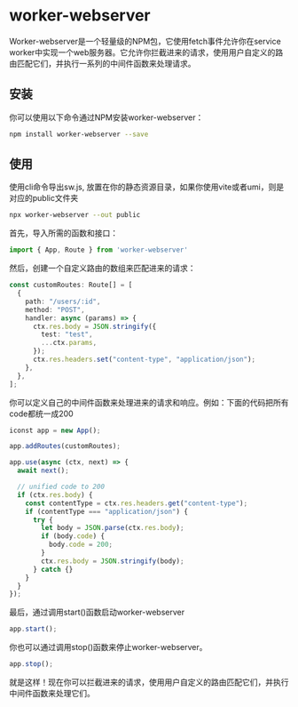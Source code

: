 # worker-webserver

Worker-webserver是一个轻量级的NPM包，它使用fetch事件允许你在service worker中实现一个web服务器。它允许你拦截进来的请求，使用用户自定义的路由匹配它们，并执行一系列的中间件函数来处理请求。
## 安装 
你可以使用以下命令通过NPM安装worker-webserver：
```bash
npm install worker-webserver --save
```

## 使用

使用cli命令导出sw.js, 放置在你的静态资源目录，如果你使用vite或者umi，则是对应的public文件夹

```bash
npx worker-webserver --out public
```


首先，导入所需的函数和接口：
```typescript
import { App, Route } from 'worker-webserver'
```

然后，创建一个自定义路由的数组来匹配进来的请求：

```typescript
const customRoutes: Route[] = [
  {
    path: "/users/:id",
    method: "POST",
    handler: async (params) => {
      ctx.res.body = JSON.stringify({
        test: "test",
        ...ctx.params,
      });
      ctx.res.headers.set("content-type", "application/json");
    },
  },
];

```

你可以定义自己的中间件函数来处理进来的请求和响应。例如：下面的代码把所有code都统一成200
```typescript
iconst app = new App();

app.addRoutes(customRoutes);

app.use(async (ctx, next) => {
  await next();

  // unified code to 200
  if (ctx.res.body) {
    const contentType = ctx.res.headers.get("content-type");
    if (contentType === "application/json") {
      try {
        let body = JSON.parse(ctx.res.body);
        if (body.code) {
          body.code = 200;
        }
        ctx.res.body = JSON.stringify(body);
      } catch {}
    }
  }
});

```

最后，通过调用start()函数启动worker-webserver
```typescript
app.start();
```

你也可以通过调用stop()函数来停止worker-webserver。
```typescript
app.stop();
```
就是这样！现在你可以拦截进来的请求，使用用户自定义的路由匹配它们，并执行中间件函数来处理它们。